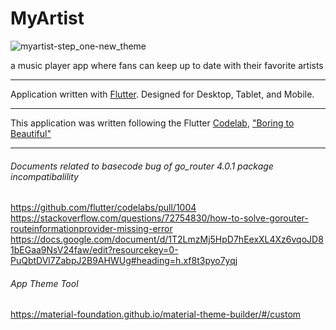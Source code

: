 # MyArtist
![myartist-step_one-new_theme](https://user-images.githubusercontent.com/79285555/176287360-272c9664-0cb2-472f-b8c3-6f44ba510ce4.png)

a music player app where fans can keep up to date with their favorite artists

---

Application written with [Flutter](https://flutter.dev/).
Designed for Desktop, Tablet, and Mobile.

---

This application was written following the Flutter [Codelab](https://codelabs.developers.google.com/?product=flutter),  ["Boring to Beautiful"](https://codelabs.developers.google.com/codelabs/flutter-boring-to-beautiful#0)

---

###### Documents related to basecode bug of go_router 4.0.1 package incompatibalility 
https://github.com/flutter/codelabs/pull/1004
https://stackoverflow.com/questions/72754830/how-to-solve-gorouter-routeinformationprovider-missing-error
https://docs.google.com/document/d/1T2LmzMj5HpD7hEexXL4Xz6vqoJD81bEGaa9NsV24faw/edit?resourcekey=0-PuQbtDVl7ZabpJ2B9AHWUg#heading=h.xf8t3pyo7yqj

###### App Theme Tool
https://material-foundation.github.io/material-theme-builder/#/custom
